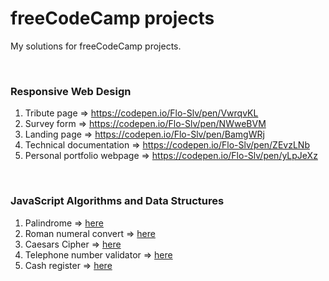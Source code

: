 # freeCodeCamp projects
My solutions for freeCodeCamp projects.

<br>

### Responsive Web Design
1. Tribute page => https://codepen.io/Flo-Slv/pen/VwrqvKL
2. Survey form => https://codepen.io/Flo-Slv/pen/NWweBVM
3. Landing page => https://codepen.io/Flo-Slv/pen/BamgWRj
4. Technical documentation => https://codepen.io/Flo-Slv/pen/ZEvzLNb
5. Personal portfolio webpage => https://codepen.io/Flo-Slv/pen/yLpJeXz
<br>

### JavaScript Algorithms and Data Structures
1. Palindrome => [here](https://github.com/Flo-Slv/freeCodeCamp/blob/main/JavaScriptAlgorithmsAndDataStructures/palindrome.js)
2. Roman numeral convert => [here](https://github.com/Flo-Slv/freeCodeCamp/blob/main/JavaScriptAlgorithmsAndDataStructures/romanNumeralConverter.js)
3. Caesars Cipher => [here](https://github.com/Flo-Slv/freeCodeCamp/blob/main/JavaScriptAlgorithmsAndDataStructures/caesarsCipher.js)
4. Telephone number validator => [here](https://github.com/Flo-Slv/freeCodeCamp/blob/main/JavaScriptAlgorithmsAndDataStructures/telephoneNumberValidator.js)
5. Cash register => [here](https://github.com/Flo-Slv/freeCodeCamp/blob/main/JavaScriptAlgorithmsAndDataStructures/cashRegister.js)
